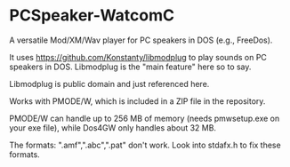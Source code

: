 # PCSpeaker-WatcomC
A versatile Mod/XM/Wav player for PC speakers in DOS (e.g., FreeDos).

It uses https://github.com/Konstanty/libmodplug to play sounds on PC speakers in DOS. Libmodplug is the "main feature" here so to say.

Libmodplug is public domain and just referenced here.

Works with PMODE/W, which is included in a ZIP file in the repository.

PMODE/W can handle up to 256 MB of memory (needs pmwsetup.exe on your exe file), while Dos4GW only handles about 32 MB.

The formats: ".amf",".abc",".pat" don't work. Look into stdafx.h to fix these formats.
